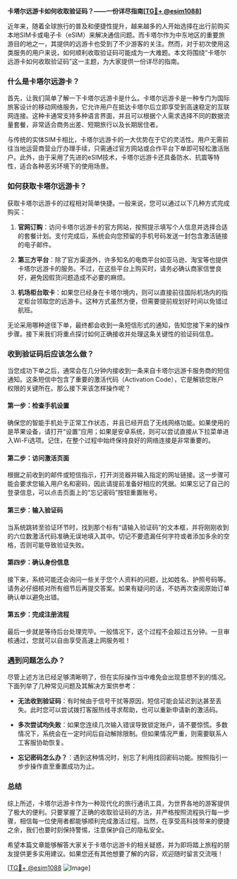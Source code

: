 **卡塔尔远游卡如何收取验证码？——一份详尽指南[[TG💪+ @esim1088](https://t.me/s/esim1088)]**

近年来，随着全球旅行的普及和便捷性提升，越来越多的人开始选择在出行前购买本地SIM卡或电子卡（eSIM）来解决通信问题。而卡塔尔作为中东地区的重要旅游目的地之一，其提供的远游卡也受到了不少游客的关注。然而，对于初次使用这类服务的用户来说，如何顺利收取验证码可能成为一大难题。本文将围绕“卡塔尔远游卡如何收取验证码”这一主题，为大家提供一份详尽的指南。

### 什么是卡塔尔远游卡？

首先，让我们简单了解一下卡塔尔远游卡是什么。卡塔尔远游卡是一种专门为国际旅客设计的移动网络服务，它允许用户在抵达卡塔尔后立即享受到高速稳定的互联网连接。这种卡通常支持多种语言界面，并且可以根据个人需求选择不同的数据流量套餐，非常适合商务出差、短期旅行以及长期居住者。

与传统的实体SIM卡相比，卡塔尔远游卡的一大优势在于它的灵活性。用户无需前往当地运营商营业厅办理手续，只需通过官方网站或合作平台下单即可轻松激活账户。此外，由于采用了先进的eSIM技术，卡塔尔远游卡还具备防水、抗震等特性，适合各种恶劣环境下的使用场景。

### 如何获取卡塔尔远游卡？

获取卡塔尔远游卡的过程相对简单快捷。一般来说，您可以通过以下几种方式完成购买：

1. **官网订购**：访问卡塔尔远游卡的官方网站，按照提示填写个人信息并选择合适的套餐计划。支付完成后，系统会向您预留的手机号码发送一封包含激活链接的电子邮件。
   
2. **第三方平台**：除了官方渠道外，许多知名的电商平台如亚马逊、淘宝等也提供卡塔尔远游卡的服务。不过，在这些平台上购买时，请务必确认商家信誉良好，避免因假货问题造成不必要的麻烦。

3. **机场柜台取卡**：如果您已经身在卡塔尔境内，则可以直接前往国际机场内的指定柜台领取您的远游卡。这种方式虽然方便，但需要提前规划好时间以免错过航班。

无论采用哪种途径下单，最终都会收到一条短信形式的通知，告知您接下来的操作步骤。接下来我们将重点探讨如何正确接收并处理这条关键性的验证码信息。

### 收到验证码后应该怎么做？

当您成功下单之后，通常会在几分钟内接收到一条来自卡塔尔远游卡服务商的短信通知。这条短信中包含了重要的激活代码（Activation Code），它是解锁您账户权限的关键所在。那么接下来该怎样操作呢？

#### 第一步：检查手机设置
确保您的智能手机处于正常工作状态，并且已经开启了无线网络功能。如果使用的是苹果设备，请打开“设置”应用；如果是安卓系统，则可以尝试直接从下拉菜单进入Wi-Fi选项。记住，在整个过程中始终保持良好的网络连接是非常重要的。

#### 第二步：访问激活页面
根据之前收到的邮件或短信指示，打开浏览器并输入指定的网址链接。这一步骤可能会要求您输入用户名和密码，因此请提前准备好相应的凭据。如果忘记了自己的登录信息，可以点击页面上的“忘记密码”按钮重置账号。

#### 第三步：输入验证码
当系统跳转至验证环节时，找到那个标有“请输入验证码”的文本框，并将刚刚收到的六位数激活代码准确无误地填入其中。切记不要遗漏任何字符或者添加多余的空格，否则可能导致验证失败。

#### 第四步：确认身份信息
接下来，系统可能还会询问一些关于您个人资料的问题，比如姓名、护照号码等。请务必仔细核对所有细节后再提交答案。如果有疑问的话，不妨再次查阅原始订单确认单以避免出错。

#### 第五步：完成注册流程
最后一步就是等待后台处理完毕。一般情况下，这个过程不会超过五分钟。一旦审核通过，您就可以自由享受高速上网服务啦！

### 遇到问题怎么办？

尽管上述方法已经足够清晰明了，但在实际操作当中难免会出现意想不到的情况。下面列举了几种常见问题及其解决方案供参考：

- **无法收到验证码**：有时候由于信号干扰等原因，短信可能会延迟到达甚至丢失。此时您可以尝试拨打客服热线寻求帮助，也可以重新申请新的激活码。
  
- **多次尝试均失败**：如果您连续几次输入错误导致锁定账户，请不要惊慌。多数情况下，系统会在一定时间后自动解除限制。但如果情况严重，则需要联系人工客服协助恢复。

- **忘记密码怎么办？**：遇到这种情况时，别忘了利用找回密码功能。按照指引一步步操作直至重置成功为止。

### 总结

综上所述，卡塔尔远游卡作为一种现代化的旅行通讯工具，为世界各地的游客提供了极大的便利。只要掌握了正确的收取验证码的方法，并严格按照流程执行每一步骤，相信每一位使用者都能够顺利完成激活过程。当然，在享受高科技带来的便捷之余，我们也要时刻保持警惕，注意保护自己的隐私安全。

希望本篇文章能够解答大家关于卡塔尔远游卡的相关疑惑，并为即将踏上旅程的朋友提供更多实用建议。如果您还有其他想要了解的内容，欢迎随时留言交流哦！

[[TG💪+ @esim1088](https://t.me/s/esim1088) ![Image](https://i.postimg.cc/4NQfJmqS/Snipaste-2025-05-13-00-14-12.png)]